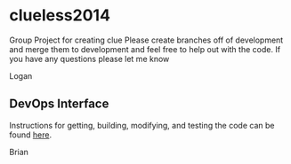 clueless2014
============

Group Project for creating clue
Please create branches off of development and merge them to development and feel free to help out with the code. If you have any questions please let me know

Logan

DevOps Interface
----------------

Instructions for getting, building, modifying, and testing the code can be found [here](https://docs.google.com/document/d/17F0zSoy8zy439Jfq2FwPHR8aVAGNBYOetYsXcwyRTVU/edit?usp=sharing).

Brian
